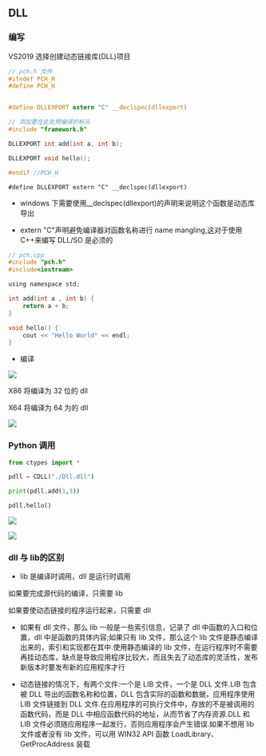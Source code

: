 <!--
 * @Description: 
 * @Version: 1.0
 * @Author: DaLao
 * @Email: dalao_li@163.com
 * @Date: 2021-01-20 11:26:41
 * @LastEditors: DaLao
 * @LastEditTime: 2022-03-15 22:05:25
-->
## DLL

### 编写

VS2019 选择创建动态链接库(DLL)项目

```c
// pch.h 文件
#ifndef PCH_H
#define PCH_H


#define DLLEXPORT extern "C" __declspec(dllexport)

// 添加要在此处预编译的标头
#include "framework.h"

DLLEXPORT int add(int a, int b);

DLLEXPORT void hello();

#endif //PCH_H
```

`#define DLLEXPORT extern "C" __declspec(dllexport)`

- windows 下需要使用\_\_declspec(dllexport)的声明来说明这个函数是动态库导出  

- extern "C"声明避免编译器对函数名称进行 name mangling,这对于使用 C++来编写 DLL/SO 是必须的

```c
// pch.cpp
#include "pch.h"
#include<iostream>

using namespace std;

int add(int a , int b) {
	return a + b;
}

void hello() {
	cout << "Hello World" << endl;
}
```

- 编译

![](https://cdn.hurra.ltd/img/20210120113257.png)

X86 将编译为 32 位的 dll

X64 将编译为 64 为的 dll

![](https://cdn.hurra.ltd/img/20210120113457.png)


### Python 调用

```py
from ctypes import *

pdll = CDLL("./Dll.dll")

print(pdll.add(1,3))

pdll.hello()
```

![](https://cdn.hurra.ltd/img/20210120113618.png)

![](https://cdn.hurra.ltd/img/20210120113618.png)


### dll 与 lib的区别

- lib 是编译时调用，dll 是运行时调用

如果要完成源代码的编译，只需要 lib

如果要使动态链接的程序运行起来，只需要 dll

- 如果有 dll 文件，那么 lib 一般是一些索引信息，记录了 dll 中函数的入口和位置，dll 中是函数的具体内容;如果只有 lib 文件，那么这个 lib 文件是静态编译出来的，索引和实现都在其中.使用静态编译的 lib 文件，在运行程序时不需要再挂动态库，缺点是导致应用程序比较大，而且失去了动态库的灵活性，发布新版本时要发布新的应用程序才行

- 动态链接的情况下，有两个文件:一个是 LIB 文件，一个是 DLL 文件.LIB 包含被 DLL 导出的函数名称和位置，DLL 包含实际的函数和数据，应用程序使用 LIB 文件链接到 DLL 文件.在应用程序的可执行文件中，存放的不是被调用的函数代码，而是 DLL 中相应函数代码的地址，从而节省了内存资源.DLL 和 LIB 文件必须随应用程序一起发行，否则应用程序会产生错误.如果不想用 lib 文件或者没有 lib 文件，可以用 WIN32 API 函数 LoadLibrary、GetProcAddress 装载
